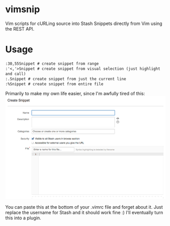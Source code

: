 vimsnip
=======

Vim scripts for cURLing source into Stash Snippets directly from Vim using the REST API.

Usage
======
```
:30,55Snippet # create snippet from range
:'<,'>Snippet # create snippet from visual selection (just highlight and call)
:.Snippet # create snippet from just the current line
:%Snippet # create snippet from entire file
  ```
  
Primarily to make my own life easier, since I'm awfully tired of this:
![Logo](snippet.png)


You can paste this at the bottom of your .vimrc file and forget about it. Just replace the username for Stash and it should work fine :) I'll eventually turn this into a plugin.
